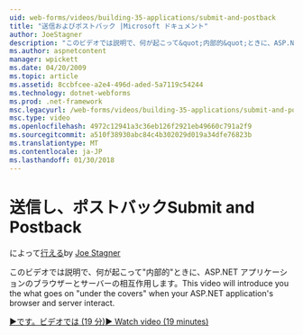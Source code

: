 ```yaml
---
uid: web-forms/videos/building-35-applications/submit-and-postback
title: "送信およびポストバック |Microsoft ドキュメント"
author: JoeStagner
description: "このビデオでは説明で、何が起こって&quot;内部的&quot;ときに、ASP.NET アプリケーションのブラウザーとサーバーの相互作用します。"
ms.author: aspnetcontent
manager: wpickett
ms.date: 04/20/2009
ms.topic: article
ms.assetid: 8ccbfcee-a2e4-496d-aded-5a7119c54244
ms.technology: dotnet-webforms
ms.prod: .net-framework
msc.legacyurl: /web-forms/videos/building-35-applications/submit-and-postback
msc.type: video
ms.openlocfilehash: 4972c12941a3c36eb126f2921eb49660c791a2f9
ms.sourcegitcommit: a510f38930abc84c4b302029d019a34dfe76823b
ms.translationtype: MT
ms.contentlocale: ja-JP
ms.lasthandoff: 01/30/2018
---
```

<a name="submit-and-postback"></a><span data-ttu-id="6e56d-103">送信し、ポストバック</span><span class="sxs-lookup"><span data-stu-id="6e56d-103">Submit and Postback</span></span>
====================
<span data-ttu-id="6e56d-104">によって[行える](https://github.com/JoeStagner)</span><span class="sxs-lookup"><span data-stu-id="6e56d-104">by [Joe Stagner](https://github.com/JoeStagner)</span></span>

<span data-ttu-id="6e56d-105">このビデオでは説明で、何が起こって&quot;内部的&quot;ときに、ASP.NET アプリケーションのブラウザーとサーバーの相互作用します。</span><span class="sxs-lookup"><span data-stu-id="6e56d-105">This video will introduce you the what goes on &quot;under the covers&quot; when your ASP.NET application's browser and server interact.</span></span>

[<span data-ttu-id="6e56d-106">&#9654;です。ビデオでは (19 分)</span><span class="sxs-lookup"><span data-stu-id="6e56d-106">&#9654; Watch video (19 minutes)</span></span>](https://channel9.msdn.com/Blogs/ASP-NET-Site-Videos/submit-and-postback)
